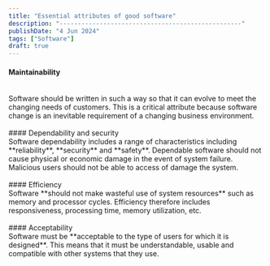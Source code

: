 ```yaml
---
title: "Essential attributes of good software"
description: "--------------------------------------------------"
publishDate: "4 Jun 2024"
tags: ["Software"]
draft: true
---
```


#### Maintainability
<br>
Software should be written in such a way so that it can evolve to meet the changing needs of customers. This is a critical attribute because software change is an inevitable requirement of a changing business environment.
<br><br>
#### Dependability and security
<br>
Software dependability includes a range of characteristics including **reliability**, **security** and **safety**. Dependable software should not cause physical or economic damage in the event of system failure. Malicious users should not be able to access of damage the system.
<br><br>
#### Efficiency
<br>
Software **should not make wasteful use of system resources** such as memory and processor cycles. Efficiency therefore includes responsiveness, processing time, memory utilization, etc.
<br><br>
#### Acceptability
<br>
Software must be **acceptable to the type of users for which it is designed**. This means that it must be understandable, usable and compatible with other systems that they use.
<br><br><br>
